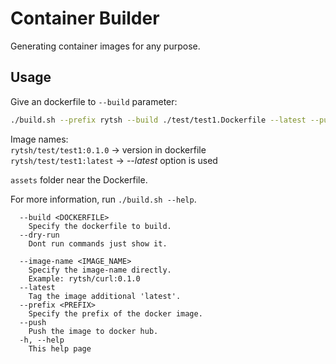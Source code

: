 # Container Builder

Generating container images for any purpose.

## Usage

Give an dockerfile to `--build` parameter:

```sh
./build.sh --prefix rytsh --build ./test/test1.Dockerfile --latest --push
```

Image names:  
  `rytsh/test/test1:0.1.0` -> version in dockerfile  
  `rytsh/test/test1:latest` -> _--latest_ option is used

`assets` folder near the Dockerfile.

For more information, run `./build.sh --help`.

```text
  --build <DOCKERFILE>
    Specify the dockerfile to build.
  --dry-run
    Dont run commands just show it.

  --image-name <IMAGE_NAME>
    Specify the image-name directly.
    Example: rytsh/curl:0.1.0
  --latest
    Tag the image additional 'latest'.
  --prefix <PREFIX>
    Specify the prefix of the docker image.
  --push
    Push the image to docker hub.
  -h, --help
    This help page
```
